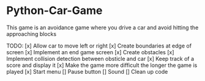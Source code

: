 # Python-Car-Game
This game is an avoidance game where you drive a car and avoid hitting the approaching blocks


TODO:
[x] Allow car to move left or right
[x] Create boundaries at edge of screen
[x] Implement an end game screen
[x] Create obstacles
[x] Implement collision detection between obsticle and car
[x] Keep track of a score and display it
[x] Make the game more difficult the longer the game is played
[x] Start menu
[] Pause button
[] Sound
[] Clean up code
